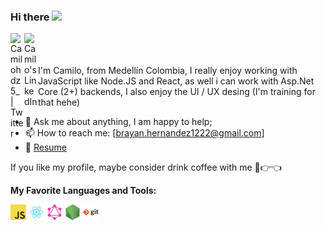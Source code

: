 ### Hi there <img src="https://media.giphy.com/media/hvRJCLFzcasrR4ia7z/giphy.gif" width="25px">

<a href="https://twitter.com/Camilohdz5_">
  <img align="left" alt="Camilohdz5_ | Twitter" width="22px" src="https://raw.githubusercontent.com/peterthehan/peterthehan/master/assets/twitter.svg" />
</a>
<a href="https://www.linkedin.com/in/brayanhdz5/">
  <img align="left" alt="Camilo's LinkedIn" width="22px" src="https://raw.githubusercontent.com/peterthehan/peterthehan/master/assets/linkedin.svg" />
</a>
<br />
<br />
<br />
I'm Camilo, from Medellín Colombia, I really enjoy working with JavaScript like Node.JS and React, as well i can work with Asp.Net Core (2+) backends, I also enjoy the UI / UX desing (I'm training for that hehe) 
 
- 💬 Ask me about anything, I am happy to help;
- 📫 How to reach me: [brayan.hernandez1222@gmail.com]
- 📝 [Resume](https://camilohernandezdev.netlify.app/#resume)

If you like my profile, maybe consider drink coffee with me  🥺👉👈

**My Favorite Languages and Tools:** 

<code><img height="25" src="https://raw.githubusercontent.com/github/explore/80688e429a7d4ef2fca1e82350fe8e3517d3494d/topics/javascript/javascript.png"></code>
<code><img height="25" src="https://raw.githubusercontent.com/github/explore/80688e429a7d4ef2fca1e82350fe8e3517d3494d/topics/react/react.png"></code>
<code><img height="25" src="https://raw.githubusercontent.com/github/explore/5c058a388828bb5fde0bcafd4bc867b5bb3f26f3/topics/graphql/graphql.png"></code>
<code><img height="25" src="https://raw.githubusercontent.com/github/explore/80688e429a7d4ef2fca1e82350fe8e3517d3494d/topics/nodejs/nodejs.png"></code>
<code><img height="25" src="https://raw.githubusercontent.com/github/explore/80688e429a7d4ef2fca1e82350fe8e3517d3494d/topics/git/git.png"></code>




